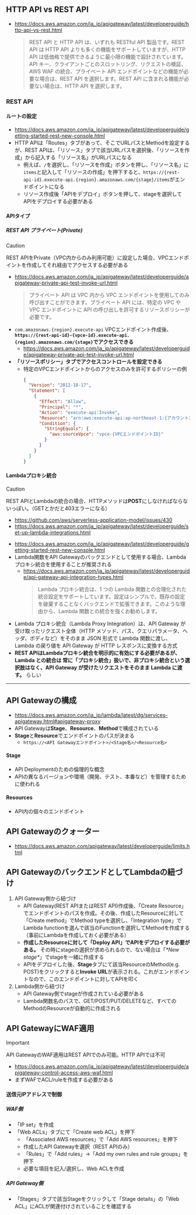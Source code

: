 ## HTTP API vs REST API
- https://docs.aws.amazon.com/ja_jp/apigateway/latest/developerguide/http-api-vs-rest.html  
  > REST API と HTTP API は、いずれも RESTful API 製品です。REST API は HTTP API よりも多くの機能をサポートしていますが、HTTP API は低価格で提供できるように最小限の機能で設計されています。API キー、クライアントごとのスロットリング、リクエストの検証、AWS WAF の統合、プライベート API エンドポイントなどの機能が必要な場合は、REST API を選択します。REST API に含まれる機能が必要ない場合は、HTTP API を選択します。

### REST API
#### ルートの設定
- https://docs.aws.amazon.com/ja_jp/apigateway/latest/developerguide/getting-started-rest-new-console.html
- HTTP APIは「Routes」タブがあって、そこでURLパスとMethodを設定するが、REST APIは、「リソース」タブで該当URLパスを選択後、「リソースを作成」から記入する「リソース名」がURLパスになる
  - 例えば、`/`を選択し、「リソースを作成」ボタンを押し、「リソース名」に`items`と記入して「リソースの作成」を押下すると、`https://{rest-api-id}.execute-api.{region}.amazonaws.com/{stage}/items`がエンドポイントになる
  - リソース作成後「APIをデプロイ」ボタンを押して、stageを選択してAPIをデプロイする必要がある

#### APIタイプ
##### REST API プライベート(Private)
> [!CAUTION]  
> REST APIをPrivate（VPC内からのみ利用可能）に設定した場合、VPCエンドポイントを作成してそれ経由でアクセスする必要がある
- https://docs.aws.amazon.com/ja_jp/apigateway/latest/developerguide/apigateway-private-api-test-invoke-url.html  
  > プライベート API は VPC 内から VPC エンドポイントを使用してのみ呼び出すことができます。プライベート API には、特定の VPC や VPC エンドポイントに API の呼び出しを許可するリソースポリシーが必要です。
- `com.amazonaws.{region}.execute-api` VPCエンドポイント作成後、**`https://{rest-api-id}-{vpce-id}.execute-api.{region}.amazonaws.com/{stage}`でアクセスできる**
  - https://docs.aws.amazon.com/ja_jp/apigateway/latest/developerguide/apigateway-private-api-test-invoke-url.html
- **「リソースポリシー」タブでアクセスコントロールを設定できる**
  - 特定のVPCエンドポイントからのアクセスのみを許可するポリシーの例  
    ```json
    {
      "Version": "2012-10-17",
      "Statement": [
        {
          "Effect": "Allow",
          "Principal": "*",
          "Action": "execute-api:Invoke",
          "Resource": "arn:aws:execute-api:ap-northeast-1:{アカウントID}:{REST APIのAPI ID}/*",
          "Condition": {
            "StringEquals": {
              "aws:sourceVpce": "vpce-{VPCエンドポイントID}"
            }
          }
        }
      ]
    }
    ```

#### Lambdaプロキシ統合

> [!CAUTION]  
> REST APIとLambdaの統合の場合、HTTPメソッドは**POST**にしなければならないっぽい。（GETとかだと403エラーになる）
> - https://github.com/aws/serverless-application-model/issues/430
> - https://docs.aws.amazon.com/ja_jp/apigateway/latest/developerguide/set-up-lambda-integrations.html

- https://docs.aws.amazon.com/ja_jp/apigateway/latest/developerguide/getting-started-rest-new-console.html
- Lambda関数をAPI Gatewayのバックエンドとして使用する場合、Lambdaプロキシ統合を使用することが推奨される
  - https://docs.aws.amazon.com/ja_jp/apigateway/latest/developerguide/api-gateway-api-integration-types.html  
    > Lambda プロキシ統合は、1 つの Lambda 関数との合理化された統合設定をサポートしています。設定はシンプルで、既存の設定を破棄することなくバックエンドで拡張できます。このような理由から、Lambda 関数との統合を強くお勧めします。
- Lambda プロキシ統合（Lambda Proxy Integration）は、API Gateway が受け取ったリクエスト全体（HTTP メソッド、パス、クエリパラメータ、ヘッダ、ボディなど）をそのまま JSON 形式で Lambda 関数に渡し、Lambda の戻り値を API Gateway が HTTP レスポンスに変換する方式
- **REST APIはLambdaプロキシ統合を明示的に有効にする必要があるが、Lambda との統合は 常に「プロキシ統合」扱いで、非プロキシ統合という選択肢はなく、API Gateway が受けたリクエストをそのまま Lambda に渡す。** らしい

---

## API Gatewayの構成
- https://docs.aws.amazon.com/ja_jp/lambda/latest/dg/services-apigateway.html#apigateway-proxy
- API Gatewayは**Stage**、**Resource**、**Method**で構成されている
- **Stage**と**Resource**でエンドポイントのパスが決まる
  - `https://<API Gatewayエンドポイント>/<Stage名>/<Resource名>`
#### Stage
- API Deploymentのための倫理的な概念
- APIの異なるバージョンや環境（開発、テスト、本番など）を管理するために使われる

#### Resources
- API内の個々のエンドポイント

## API Gatewayのクォーター
- https://docs.aws.amazon.com/apigateway/latest/developerguide/limits.html

## API GatewayのバックエンドとしてLambdaの紐づけ
1. API Gateway側から紐づけ
   - API Gateway(REST APIまたはREST API)作成後、「Create Resource」でエンドポイントのパスを作成。その後、作成したResourceに対して「Create method」でMethod typeを選択し、「Integration type」でLambda functionを選んで該当のFunctionを選択してMethodを作成する（事前にLambdaを作成しておく必要がある）
   - **作成したResourceに対して「Deploy API」でAPIをデプロイする必要がある。** その時にstageの選択が求められるので、ない場合は「_\*New stage\*_」でstageを一緒に作成する
   - APIをデプロイした後、**Stage**タブにて該当ResourceのMethod(e.g. POST)をクリックすると**Invoke URL**が表示される。これがエンドポイントなので、このエンドポイントに対してAPIを叩く
2. Lambda側から紐づけ
   - API Gateway側でstageが作成されている必要がある
   - Lambda関数名のパスで、GET/POST/PUT/DELETEなど、すべてのMethodのResourceが自動的に作成される

## API GatewayにWAF適用
> [!IMPORTANT]  
> API GatewayのWAF適用はREST APIでのみ可能。HTTP APIでは不可

- https://docs.aws.amazon.com/ja_jp/apigateway/latest/developerguide/apigateway-control-access-aws-waf.html
- まずWAFでACL/ruleを作成する必要がある

#### 送信元IPアドレスで制御
##### WAF側
- 「IP set」を作成
- 「Web ACLs」タブにて「Create web ACL」を押下
  - 「Associated AWS resources」で「Add AWS resources」を押下
  - 作成したAPI Gatewayを選択（REST APIのみ）
  - 「Rules」で「Add rules」→「Add my own rules and rule groups」を押下
  - 必要な項目を記入/選択し、Web ACLを作成
##### API Gateway側
- 「Stages」タブで該当Stageをクリックして「Stage details」の「Web ACL」にACLが関連付けされていることを確認する